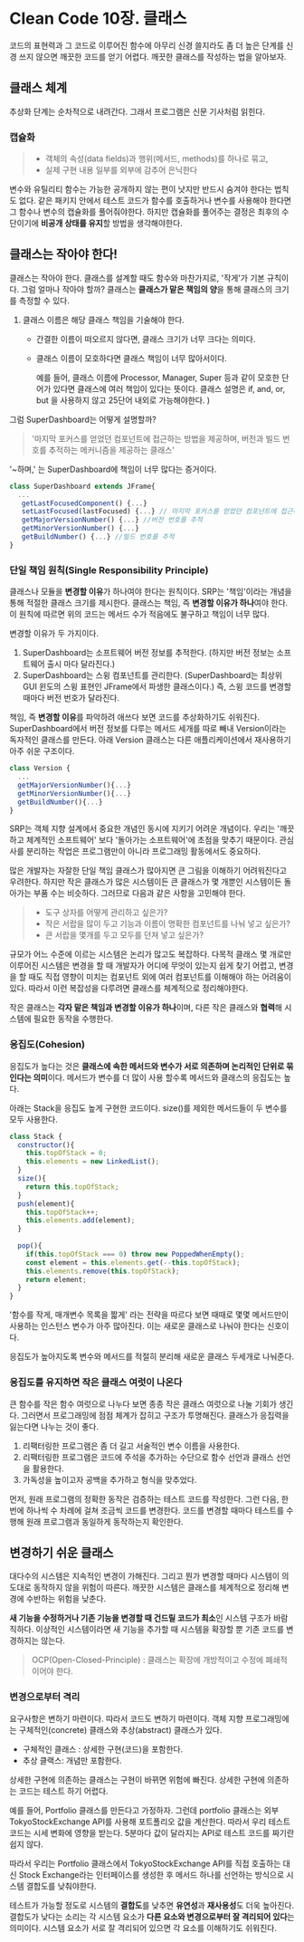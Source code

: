 # Clean Code 10장. 클래스

코드의 표현력과 그 코드로 이루어진 함수에 아무리 신경 쓸지라도 좀 더 높은 단계를 신경 쓰지 않으면 깨끗한 코드를 얻기 어렵다. 깨끗한 클래스를 작성하는 법을 알아보자.



## 클래스 체계

추상화 단계는 순차적으로 내려간다. 그래서 프로그램은 신문 기사처럼 읽힌다.

### 캡슐화

> - 객체의 속성(data fields)과 행위(메서드, methods)를 하나로 묶고,
> - 실제 구현 내용 일부를 외부에 감추어 은닉한다



변수와 유틸리티 함수는 가능한 공개하지 않는 편이 낫지만 반드시 숨겨야 한다는 법칙도 없다. 같은 패키지 안에서 테스트 코드가 함수를 호출하거나 변수를 사용해야 한다면 그 함수나 변수의 캡슐화를 풀어줘야한다. 하지만 캡슐화를 풀어주는 결정은 최후의 수단이기에 **비공개 상태를 유지**할 방법을 생각해야한다.



## 클래스는 작아야 한다!

클래스는 작아야 한다. 클래스를 설계할 때도 함수와 마찬가지로, '작게'가 기본 규칙이다. 그럼 얼마나 작아야 할까? 클래스는 **클래스가 맡은 책임의 양**을 통해 클래스의 크기를 측정할 수 있다.

1. 클래스 이름은 해당 클래스 책임을 기술해야 한다. 

   - 간결한 이름이 떠오르지 않다면, 클래스 크기가 너무 크다는 의미다.

   - 클래스 이름이 모호하다면 클래스 책임이 너무 많아서이다. 

     예를 들어, 클래스 이름에 Processor, Manager, Super 등과 같이 모호한 단어가 있다면 클래스에 여러 책임이 있다는 뜻이다. 클래스 설명은 if, and, or, but 을 사용하지 않고 25단어 내외로 가능해야한다. )



그럼 SuperDashboard는 어떻게 설명할까? 

> '마지막 포커스를 얻었던 컴포넌트에 접근하는 방법을 제공하며, 버전과 빌드 번호를 추적하는 메커니즘을 제공하는 클래스'

'~하며,' 는 SuperDashboard에 책임이 너무 많다는 증거이다.



```js
class SuperDashboard extends JFrame{
  ...
   getLastFocusedComponent() {...}
   setLastFocused(lastFocused) {...} // 마지막 포커스를 얻었던 컴포넌트에 접근하는 방법을 제공
   getMajorVersionNumber() {...} //버전 번호를 추적 
   getMinorVersionNumber() {...}
   getBuildNumber() {...} //빌드 번호를 추적
}
```


### 단일 책임 원칙(Single Responsibility Principle)

클래스나 모듈을 **변경할 이유**가 하나여야 한다는 원칙이다. SRP는 '책임'이라는 개념을 통해 적절한 클래스 크기를 제시한다. 클래스는 책임, 즉 **변경할 이유가 하나**여야 한다. 이 원칙에 따르면 위의 코드는 메서드 수가 적음에도 불구하고 책임이 너무 많다. 



변경할 이유가 두 가지이다.

1) SuperDashboard는 소프트웨어 버전 정보를 추적한다. (하지만 버전 정보는 소프트웨어 출시 마다 달라진다.)
2) SuperDashboard는 스윙 컴포넌트를 관리한다. (SuperDashboard는 최상위 GUI 윈도의 스윙 표현인 JFrame에서 파생한 클래스이다.) 즉, 스윙 코드를 변경할 때마다 버전 번호가 달라진다.



책임, 즉 **변경할 이유**를 파악하려 애쓰다 보면 코드를 추상화하기도 쉬워진다. SuperDashboard에서 버전 정보를 다루는 메서드 세개를 따로 빼내 Version이라는 독자적인 클래스를 만든다. 아래 Version 클래스는 다른 애플리케이션에서 재사용하기 아주 쉬운 구조이다.

```js
class Version {
  ...
  getMajorVersionNumber(){...}
  getMinorVersionNumber(){...}
  getBuildNumber(){...}
}
```

SRP는 객체 지향 설계에서 중요한 개념인 동시에 지키기 어려운 개념이다. 우리는 '깨끗하고 체계적인 소프트웨어' 보다 '돌아가는 소프트웨어'에 초점을 맞추기 때문이다. 관심사를 분리하는 작업은 프로그램만이 아니라 프로그래밍 활동에서도 중요하다.

많은 개발자는 자잘한 단일 책임 클래스가 많아지면 큰 그림을 이해하기 어려워진다고 우려한다. 하지만 작은 클래스가 많은 시스템이든 큰 클래스가 몇 개뿐인 시스템이든 돌아가는 부품 수는 비슷하다. 그러므로 다음과 같은 사항을 고민해야 한다.

> - 도구 상자를 어떻게 관리하고 싶은가?
> - 작은 서랍을 많이 두고 기능과 이름이 명확한 컴포넌트를 나눠 넣고 싶은가?
> - 큰 서랍을 몇개를 두고 모두를 던져 넣고 싶은가?



규모가 어느 수준에 이르는 시스템은 논리가 많고도 복잡하다. 다목적 클래스 몇 개로만 이루어진 시스템은 변경을 할 때 개발자가 어디에 무엇이 있는지 쉽게 찾기 어렵고, 변경을 할 때도 직접 영향이 미치는 컴포넌트 외에 여러 컴포넌트를 이해해야 하는 어려움이 있다. 따라서 이런 복잡성을 다루려면 클래스를 체계적으로 정리해야한다. 

작은 클래스는 **각자 맡은 책임과 변경할 이유가 하나**이며, 다른 작은 클래스와 **협력**해 시스템에 필요한 동작을 수행한다.



### 응집도(Cohesion)

응집도가 높다는 것은 **클래스에 속한 메서드와 변수가 서로 의존하며 논리적인 단위로 묶인다는 의미**이다. 메서드가 변수를 더 많이 사용 할수록 메서드와 클래스의 응집도는 높다. 

아래는 Stack을 응집도 높게 구현한 코드이다. size()를 제외한 메서드들이 두 변수를 모두 사용한다.

```js
class Stack {
  constructor(){
    this.topOfStack = 0;
    this.elements = new LinkedList();
  }
  size(){
    return this.topOfStack;
  }
  push(element){
    this.topOfStack++;
    this.elements.add(element);
  }
  
  pop(){
    if(this.topOfStack === 0) throw new PoppedWhenEmpty();
    const element = this.elements.get(--this.topOfStack);
    this.elements.remove(this.topOfStack);
    return element;
  }
}
```

'함수를 작게, 매개변수 목록을 짧게' 라는 전략을 따르다 보면 때때로 몇몇 메서드만이 사용하는 인스턴스 변수가 아주 많아진다. 이는 새로운 클래스로 나눠야 한다는 신호이다. 

응집도가 높아지도록 변수와 메서드를 적절히 분리해 새로운 클래스 두세개로 나눠준다.



### 응집도를 유지하면 작은 클래스 여럿이 나온다

큰 함수를 작은 함수 여럿으로 나누다 보면 종종 작은 클래스 여럿으로 나눌 기회가 생긴다. 그러면서 프로그래밍에 점점 체계가 잡히고 구조가 투명해진다. 클래스가 응집력을 잃는다면 나누는 것이 좋다.

1. 리팩터링한 프로그램은 좀 더 길고 서술적인 변수 이름을 사용한다.
2. 리팩터링한 프로그램은 코드에 주석을 추가하는 수단으로 함수 선언과 클래스 선언을 활용한다.
3. 가독성을 높이고자 공백을 추가하고 형식을 맞추었다.



먼저, 원래 프로그램의 정확한 동작은 검증하는 테스트 코드를 작성한다. 그런 다음, 한 번에 하나씩 수 차례에 걸쳐 조금씩 코드를 변경한다. 코드를 변경할 때마다 테스트를 수행해 원래 프로그램과 동일하게 동작하는지 확인한다. 



## 변경하기 쉬운 클래스 

대다수의 시스템은 지속적인 변경이 가해진다. 그리고 뭔가 변경할 때마다 시스템이 의도대로 동작하지 않을 위험이 따른다. 깨끗한 시스템은 클래스를 체계적으로 정리해 변경에 수반하는 위험을 낮춘다.

**새 기능을 수정하거나 기존 기능을 변경할 때 건드릴 코드가 최소**인 시스템 구조가 바람직하다. 이상적인 시스템이라면 새 기능을 추가할 때 시스템을 확장할 뿐 기존 코드를 변경하지는 않는다.

> OCP(Open-Closed-Principle) : 클래스는 확장에 개방적이고 수정에 폐쇄적이어야 한다.



### 변경으로부터 격리

요구사항은 변하기 마련이다. 따라서 코드도 변하기 마련이다. 객체 지향 프로그래밍에는 구체적인(concrete) 클래스와 추상(abstract) 클래스가 있다. 

- 구체적인 클래스 : 상세한 구현(코드)을 포함한다. 
- 추상 클랙스: 개념만 포함한다.



상세한 구현에 의존하는 클래스는 구현이 바뀌면 위험에 빠진다. 상세한 구현에 의존하는 코드는 테스트 하기 어렵다.

예를 들어, Portfolio 클래스를 만든다고 가정하자. 그런데 portfolio 클래스는 외부 TokyoStockExchange API를 사용해 포트폴리오 값을 계산한다. 따라서 우리 테스트 코드는 시세 변화에 영향을 받는다. 5분마다 값이 달라지는 API로 테스트 코드를 짜기란 쉽지 않다. 

따라서 우리는 Portfolio 클래스에서 TokyoStockExchange API를 직접 호출하는 대신 Stock Exchange라는 인터페이스를 생성한 후 메서드 하나를 선언하는 방식으로 시스템 결합도를 낮춰야한다.

테스트가 가능할 정도로 시스템의 **결합도**를 낮추면 **유연성**과 **재사용성**도 더욱 높아진다. 결합도가 낮다는 소리는 각 시스템 요소가 **다른 요소와 변경으로부터 잘 격리되어 있다**는 의미이다. 시스템 요소가 서로 잘 격리되어 있으면 각 요소를 이해하기도 쉬워진다.

